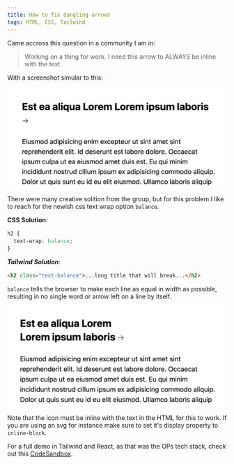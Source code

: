 ```yaml
---
title: How to fix dangling arrows
tags: HTML, CSS, Tailwind
---
```


Came accross this question in a community I am in:

> Working on a thing for work. I need this arrow to ALWAYS be inline with the text

With a screenshot simular to this:

![Screenshot of an arrow on the next line after the title](./problem.png)

There were many creative solition from the group, but for this problem I like to reach for the newish css text wrap option `balance`.

**CSS Solution**:

```css
h2 {
  text-wrap: balance;
}
```

**_Tailwind Solution_**:

```html
<h2 class="text-balance">...long title that will break...</h2>
```

`balance` tells the browser to make each line as equal in width as possible, resulting in no single word or arrow left on a line by itself.

![Screenshot of an arrow on the next line together with parts of the title](./fix.png)

Note that the icon must be inline with the text in the HTML for this to work. If you are using an svg for instance make sure to set it's display property to `inline-block`.

For a full demo in Tailwind and React, as that was the OPs tech stack, check out this [CodeSandbox](https://codesandbox.io/p/devbox/ccykfh).
